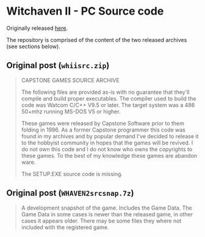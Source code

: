 # Witchaven II - PC Source code

Originally released [here](http://www.r-t-c-m.com/knowledge-base/downloads-rtcm/src-witchaven2-source/).

The repository is comprised of the content of the two released archives (see sections below).

## Original post (`whiisrc.zip`)

> CAPSTONE GAMES SOURCE ARCHIVE
>
> The following files are provided as-is with no guarantee that they'll compile and build proper executables. The compiler used to build the code was Watcom C/C++ V9.5 or later. The target system was a 486 50+mhz running MS-DOS V5 or higher.
>
> These games were released by Capstone Software prior to them folding in 1996. As a former Capstone programmer this code was found in my archives and by popular demand I've decided to release it to the hobbyist community in hopes that the games will be revived. I do not own this code and I do not know who owns the copyrights to these games. To the best of my knowledge these games are abandon ware.
>
> The SETUP.EXE source code is missing.

## Original post (`WHAVEN2srcsnap.7z`)

> A development snapshot of the game. Includes the Game Data. The Game Data in some cases is newer than the released game, in other cases it appears older. There may be some files they where not included with the registered game.

